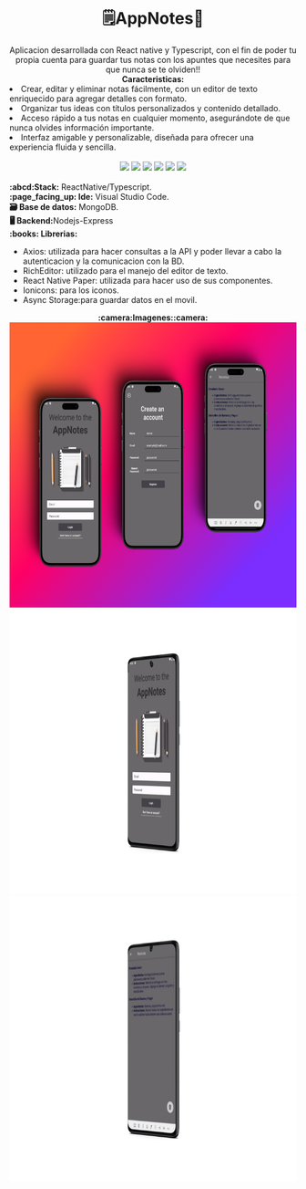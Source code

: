 <div align="center">
  <h1>🗒️AppNotes📝</h1> 
Aplicacion desarrollada con React native y Typescript, con el fin de poder tu propia cuenta para guardar tus notas con los apuntes que necesites para que nunca se te olviden!!
</div>

<div align="center">
<b>Caracteristicas:</b>  
</div>
<div align="left">
  <li> Crear, editar y eliminar notas fácilmente, con un editor de texto enriquecido para agregar detalles con formato. </li>
  <li> Organizar tus ideas con títulos personalizados y contenido detallado. </li>
  <li> Acceso rápido a tus notas en cualquier momento, asegurándote de que nunca olvides información importante. </li>
  <li> Interfaz amigable y personalizable, diseñada para ofrecer una experiencia fluida y sencilla. </li>
<br>
  </div>
<div align="center">
  <img src="https://img.shields.io/badge/React%20Native-blue?style=flat&logo=react&logoColor=white">
  <img src="https://img.shields.io/badge/TypeScript-F7DF1E?style=flat&logo=typescript&logoColor=white">  
   <img src="https://img.shields.io/badge/Express-000000?style=flat&logo=express&logoColor=white">
<img src="https://img.shields.io/badge/Node.js-339933?style=flat&logo=nodedotjs&logoColor=white">
   <img src="https://img.shields.io/badge/MongoDB-47A248?style=flat&logo=mongodb&logoColor=white">
  <img src="https://img.shields.io/badge/-GitHub-black?logo=github">
</div>
<br>
  <b>:abcd:Stack:</b> ReactNative/Typescript.<br>
  <b>:page_facing_up: Ide:</b> Visual Studio Code.<br>  
  <b>🗃️ Base de datos:</b> MongoDB.<br>  
  <b>🖥️ Backend:</b>Nodejs-Express<br>  
  <b>:books: Librerias:</b>  
  <ul><li>Axios: utilizada para hacer consultas a la API y poder llevar a cabo la autenticacion y la comunicacion con la BD.<br></li>
  <li>RichEditor: utilizado para el manejo del editor de texto. </li>
  <li>React Native Paper: utilizada para hacer uso de sus componentes.</li>
  <li>Ionicons: para los iconos.</li>
  <li>Async Storage:para guardar datos en el movil.</li>
  </ul>            

  <div align="center">
  <b>:camera:Imagenes::camera:</b>
</div>

<img src="/src/assets/imagesReadme/1.png" width="700" height="500"/>
<img src="/src/assets/imagesReadme/3.jpg" width="700" height="500"/>
<img src="/src/assets/imagesReadme/2.jpg" width="700" height="500"/>
  
  

  
  
  
  
